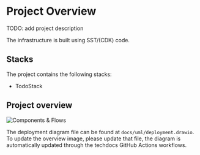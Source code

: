 # Project Overview

TODO: add project description

The infrastructure is built using SST/(CDK) code.

## Stacks

The project contains the following stacks:

- TodoStack

## Project overview

![Components & Flows](uml/generated/deployment-Page-1.svg "Overview")

The deployment diagram file can be found at `docs/uml/deployment.drawio`. To update the overview image, please update that file, the diagram is automatically updated through the techdocs GitHub Actions workflows.
